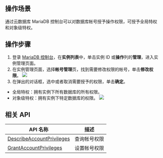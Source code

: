 ## 操作场景
通过云数据库 MariaDB 控制台可以对数据库帐号授予操作权限，可授予全局特权和对象级特权。

## 操作步骤
1. 登录 [MariaDB 控制台](https://console.cloud.tencent.com/mariadb)，在**实例列表**中，单击实例 ID 或**操作**列的**管理**，进入实例管理页面。
2. 在实例管理页面，选择**帐号管理**页，找到需要修改权限的帐号，单击**修改权限**。
![](https://qcloudimg.tencent-cloud.cn/raw/ace05c181fb7d719424b3100cb48c0f2.png)
3. 在弹出的对话框，选中或者取消需要授予的权限，单击**确定**。
 - 全局特权：拥有实例下所有数据库的所有权限。
 - 对象级特权：拥有实例下特定数据库的权限。
![](https://qcloudimg.tencent-cloud.cn/raw/f0328af408f7505168ecd9a8b316e840.png)

## 相关 API

| API 名称                                                     | 描述         |
| ------------------------------------------------------------ | ------------ |
| [DescribeAccountPrivileges](https://cloud.tencent.com/document/product/237/16164) | 查询帐号权限 |
| [GrantAccountPrivileges](https://cloud.tencent.com/document/product/237/16166) | 设置帐号权限 |

